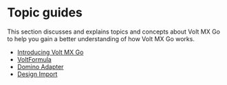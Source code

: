 # Topic guides

This section discusses and explains topics and concepts about Volt MX Go to help you gain a better understanding of how Volt MX Go works.

- [Introducing Volt MX Go](introvoltmxgo.md)
- [VoltFormula](voltformulaintro.md)
- [Domino Adapter](dominoadapter.md)
- [Design Import](designimportintro.md)

